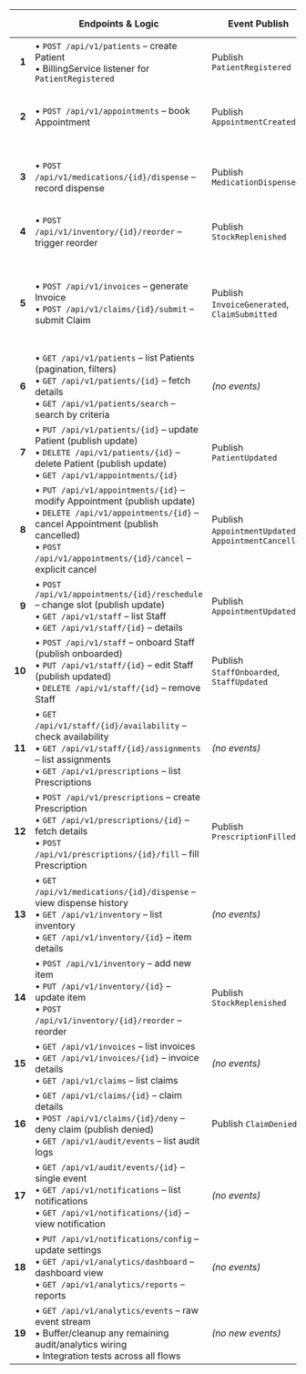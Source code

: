 |   | Endpoints & Logic                                                                                                                                                          | Event Publish                          | Services & Actions                                                                                                                    | Done |
|---:|-----------------------------------------------------------------------------------------------------------------------------------------------------------------------------|----------------------------------------|---------------------------------------------------------------------------------------------------------------------------------------|:----:|
| **1** | • `POST /api/v1/patients` – create Patient<br>• BillingService listener for `PatientRegistered`                                                                             | Publish `PatientRegistered`            | BillingService: init billing profile<br>AuditLogging: record event                                                                    | [ Pending  ]  |
| **2** | • `POST /api/v1/appointments` – book Appointment                                                                                                                           | Publish `AppointmentCreated`           | BillingService: pre-generate draft invoice<br>Notification: send confirmation                                                         | [ Pending  ]  |
| **3** | • `POST /api/v1/medications/{id}/dispense` – record dispense                                                                                                                | Publish `MedicationDispensed`          | Inventory: decrement & stock‑low<br>AuditLogging: record event                                                                        | [ Pending  ]  |
| **4** | • `POST /api/v1/inventory/{id}/reorder` – trigger reorder                                                                                                                   | Publish `StockReplenished`             | Inventory: update stock<br>Analytics: ingest stock events                                                                             | [ Pending  ]  |
| **5** | • `POST /api/v1/invoices` – generate Invoice<br>• `POST /api/v1/claims/{id}/submit` – submit Claim                                                                           | Publish `InvoiceGenerated`, `ClaimSubmitted` | Notification: invoice & submission notifications<br>AuditLogging & Analytics: record/ingest both events                               | [ Pending  ]  |
| **6** | • `GET /api/v1/patients` – list Patients (pagination, filters)<br>• `GET /api/v1/patients/{id}` – fetch details<br>• `GET /api/v1/patients/search` – search by criteria      | _(no events)_                          | AuditLogging & Analytics: listeners for patient read events                                                                           | [ Pending  ]  |
| **7** | • `PUT /api/v1/patients/{id}` – update Patient (publish update)<br>• `DELETE /api/v1/patients/{id}` – delete Patient (publish update)<br>• `GET /api/v1/appointments/{id}` | Publish `PatientUpdated`               | AuditLogging & Analytics: record and ingest `PatientUpdated`                                                                          | [ Pending  ]  |
| **8** | • `PUT /api/v1/appointments/{id}` – modify Appointment (publish update)<br>• `DELETE /api/v1/appointments/{id}` – cancel Appointment (publish cancelled)<br>• `POST /api/v1/appointments/{id}/cancel` – explicit cancel | Publish `AppointmentUpdated`, `AppointmentCancelled` | Notification: update & cancellation notices<br>AuditLogging & Analytics        | [ Pending  ]  |
| **9** | • `POST /api/v1/appointments/{id}/reschedule` – change slot (publish update)<br>• `GET /api/v1/staff` – list Staff<br>• `GET /api/v1/staff/{id}` – details              | Publish `AppointmentUpdated`           | Notification: send reschedule alert<br>AuditLogging & Analytics                                                                       | [ Pending  ]  |
| **10**| • `POST /api/v1/staff` – onboard Staff (publish onboarded)<br>• `PUT /api/v1/staff/{id}` – edit Staff (publish updated)<br>• `DELETE /api/v1/staff/{id}` – remove Staff    | Publish `StaffOnboarded`, `StaffUpdated` | AuditLogging & Analytics: listeners for both                                                                                          | [ Pending  ]  |
| **11**| • `GET /api/v1/staff/{id}/availability` – check availability<br>• `GET /api/v1/staff/{id}/assignments` – list assignments<br>• `GET /api/v1/prescriptions` – list Prescriptions | _(no events)_                          | AuditLogging & Analytics for all reads                                                                                                | [ Pending  ]  |
| **12**| • `POST /api/v1/prescriptions` – create Prescription<br>• `GET /api/v1/prescriptions/{id}` – fetch details<br>• `POST /api/v1/prescriptions/{id}/fill` – fill Prescription | Publish `PrescriptionFilled`           | Notification: optional ack of fill<br>AuditLogging & Analytics                                                                        | [ Pending  ]  |
| **13**| • `GET /api/v1/medications/{id}/dispense` – view dispense history<br>• `GET /api/v1/inventory` – list inventory<br>• `GET /api/v1/inventory/{id}` – item details        | _(no events)_                          | AuditLogging & Analytics                                                                                                              | [ Pending  ]  |
| **14**| • `POST /api/v1/inventory` – add new item<br>• `PUT /api/v1/inventory/{id}` – update item<br>• `POST /api/v1/inventory/{id}/reorder` – reorder                             | Publish `StockReplenished`             | Notification: low‑stock alerts via NotificationService<br>AuditLogging & Analytics                                                    | [ Pending  ]  |
| **15**| • `GET /api/v1/invoices` – list invoices<br>• `GET /api/v1/invoices/{id}` – invoice details<br>• `GET /api/v1/claims` – list claims                                        | _(no events)_                          | AuditLogging & Analytics                                                                                                              | [ Pending  ]  |
| **16**| • `GET /api/v1/claims/{id}` – claim details<br>• `POST /api/v1/claims/{id}/deny` – deny claim (publish denied)<br>• `GET /api/v1/audit/events` – list audit logs           | Publish `ClaimDenied`                  | Notification: claim‑denied alert<br>AuditLogging & Analytics                                                                          | [ Pending  ]  |
| **17**| • `GET /api/v1/audit/events/{id}` – single event<br>• `GET /api/v1/notifications` – list notifications<br>• `GET /api/v1/notifications/{id}` – view notification       | _(no events)_                          | AuditLogging & Analytics                                                                                                              | [ Pending  ]  |
| **18**| • `PUT /api/v1/notifications/config` – update settings<br>• `GET /api/v1/analytics/dashboard` – dashboard view<br>• `GET /api/v1/analytics/reports` – reports                  | _(no events)_                          | AuditLogging & Analytics                                                                                                              | [ Pending  ]  |
| **19**| • `GET /api/v1/analytics/events` – raw event stream<br>• Buffer/cleanup any remaining audit/analytics wiring<br>• Integration tests across all flows                         | _(no new events)_                      | Ensure AuditLogging & Analytics are subscribed to all events                                                                          | [ Pending  ]  |
